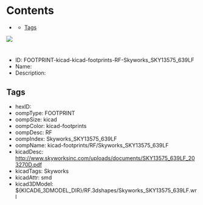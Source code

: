 



Contents
========

* [](#)
	* [Tags](#tags)
  
![][im]
# 

- ID: FOOTPRINT-kicad-kicad-footprints-RF-Skyworks_SKY13575_639LF
- Name: 
- Description: 

## Tags

- hexID: 
- oompType: FOOTPRINT
- oompSize: kicad
- oompColor: kicad-footprints
- oompDesc: RF
- oompIndex: Skyworks_SKY13575_639LF
- oompName: kicad-footprints/RF/Skyworks_SKY13575_639LF
- kicadDesc: http://www.skyworksinc.com/uploads/documents/SKY13575_639LF_203270D.pdf
- kicadTags: Skyworks
- kicadAttr: smd
- kicad3DModel: ${KICAD6_3DMODEL_DIR}/RF.3dshapes/Skyworks_SKY13575_639LF.wrl



[im]: image.png
